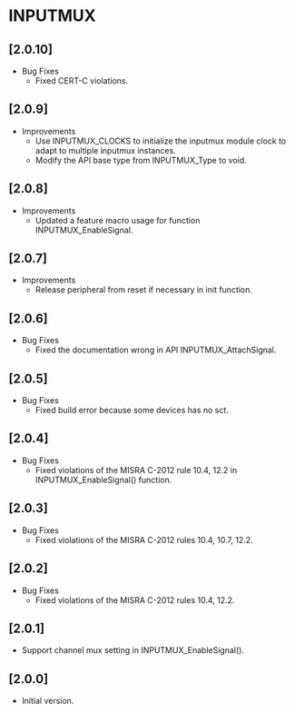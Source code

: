 # INPUTMUX

## [2.0.10]

- Bug Fixes
  - Fixed CERT-C violations.

## [2.0.9]

- Improvements
  - Use INPUTMUX_CLOCKS to initialize the inputmux module clock to adapt to multiple inputmux instances.
  - Modify the API base type from INPUTMUX_Type to void.

## [2.0.8]

- Improvements
  - Updated a feature macro usage for function INPUTMUX_EnableSignal.

## [2.0.7]

- Improvements
  - Release peripheral from reset if necessary in init function.

## [2.0.6]

- Bug Fixes
  - Fixed the documentation wrong in API INPUTMUX_AttachSignal.

## [2.0.5]

- Bug Fixes
  - Fixed build error because some devices has no sct.

## [2.0.4]

- Bug Fixes
  - Fixed violations of the MISRA C-2012 rule 10.4, 12.2 in
    INPUTMUX_EnableSignal() function.

## [2.0.3]

- Bug Fixes
  - Fixed violations of the MISRA C-2012 rules 10.4, 10.7, 12.2.

## [2.0.2]

- Bug Fixes
  - Fixed violations of the MISRA C-2012 rules 10.4, 12.2.

## [2.0.1]

- Support channel mux setting in INPUTMUX_EnableSignal().

## [2.0.0]

- Initial version.
